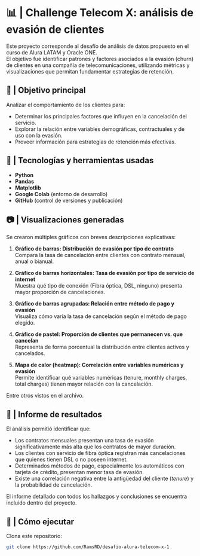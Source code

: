 # 📊 | Challenge Telecom X: análisis de evasión de clientes

Este proyecto corresponde al desafío de análisis de datos propuesto en el curso de Alura LATAM y Oracle ONE.  
El objetivo fue identificar patrones y factores asociados a la evasión (churn) de clientes en una compañía de telecomunicaciones, utilizando métricas y visualizaciones que permitan fundamentar estrategias de retención.

## 📌 | Objetivo principal
Analizar el comportamiento de los clientes para:
- Determinar los principales factores que influyen en la cancelación del servicio.
- Explorar la relación entre variables demográficas, contractuales y de uso con la evasión.
- Proveer información para estrategias de retención más efectivas.

## 🧪 | Tecnologías y herramientas usadas
- **Python**
- **Pandas**
- **Matplotlib**
- **Google Colab** (entorno de desarrollo)
- **GitHub** (control de versiones y publicación)

## 📷 | Visualizaciones generadas
Se crearon múltiples gráficos con breves descripciones explicativas:

1. **Gráfico de barras: Distribución de evasión por tipo de contrato**  
   Compara la tasa de cancelación entre clientes con contrato mensual, anual o bianual.

2. **Gráfico de barras horizontales: Tasa de evasión por tipo de servicio de internet**  
   Muestra qué tipo de conexión (Fibra óptica, DSL, ninguno) presenta mayor proporción de cancelaciones.

3. **Gráfico de barras agrupadas: Relación entre método de pago y evasión**  
   Visualiza cómo varía la tasa de cancelación según el método de pago elegido.

4. **Gráfico de pastel: Proporción de clientes que permanecen vs. que cancelan**  
   Representa de forma porcentual la distribución entre clientes activos y cancelados.

5. **Mapa de calor (heatmap): Correlación entre variables numéricas y evasión**  
   Permite identificar qué variables numéricas (tenure, monthly charges, total charges) tienen mayor relación con la cancelación.

Entre otros vistos en el archivo.

## 📄 | Informe de resultados
El análisis permitió identificar que:
- Los contratos mensuales presentan una tasa de evasión significativamente más alta que los contratos de mayor duración.
- Los clientes con servicio de fibra óptica registran más cancelaciones que quienes tienen DSL o no poseen internet.
- Determinados métodos de pago, especialmente los automáticos con tarjeta de crédito, presentan menor tasa de evasión.
- Existe una correlación negativa entre la antigüedad del cliente (*tenure*) y la probabilidad de cancelación.
  
El informe detallado con todos los hallazgos y conclusiones se encuentra incluido dentro del proyecto.

## 📝 | Cómo ejecutar
Clona este repositorio:

```bash
git clone https://github.com/RamsRD/desafio-alura-telecom-x-1
